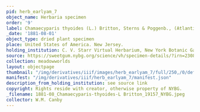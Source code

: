 ```yaml
---
pid: herb_earlyam_7
object_name: Herbaria specimen
order: '9'
label: Chamaecyparis thyoides (L.) Britton, Sterns & Poggenb., (Atlantic white cedar)
_date: '1881-08-01'
object_type: dried plant specimen
place: United States of America. New Jersey.
holding_institution: C. V. Starr Virtual Herbarium, New York Botanic Garden
source: https://sweetgum.nybg.org/science/vh/specimen-details/?irn=23080
collection: meadowworlds
layout: objectpage
thumbnail: "/img/derivatives/iiif/images/herb_earlyam_7/full/250,/0/default.jpg"
manifest: "/img/derivatives/iiif/herb_earlyam_7/manifest.json"
description_from_holding_institution: see source link
copyright: Rights reside with creator, otherwise property of NYBG.
_filename: 1881-08_Chamaecyparis-thyoides-L Britton_19157_NYBG.jpeg
collector: W.M. Canby
---
```

